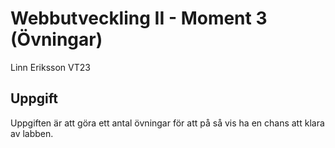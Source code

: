 # Webbutveckling II - Moment 3 (Övningar)
Linn Eriksson VT23

## Uppgift
Uppgiften är att göra ett antal övningar för att på så vis ha en chans att klara av labben.